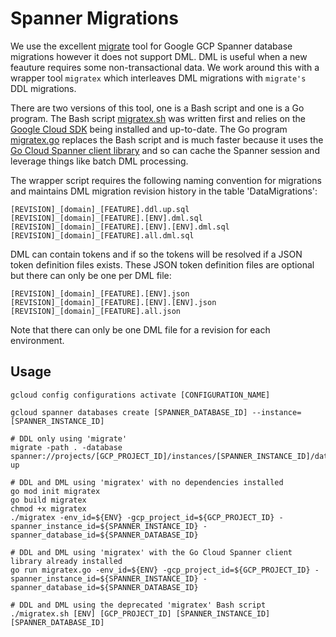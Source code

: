 # Spanner Migrations

We use the excellent [migrate](https://github.com/golang-migrate/migrate) tool for Google GCP Spanner database migrations however it does not support DML.
DML is useful when a new feauture requires some non-transactional data.
We work around this with a wrapper tool `migratex` which interleaves DML migrations with `migrate's` DDL migrations.

There are two versions of this tool, one is a Bash script and one is a Go program.
The Bash script [migratex.sh](https://github.com/localcover/public/blob/master/spanner-migrations/migratex.sh) was written first and relies on the [Google Cloud SDK](https://cloud.google.com/sdk/install) being installed and up-to-date.
The Go program [migratex.go](https://github.com/localcover/public/blob/master/spanner-migrations/migratex.go) replaces the Bash script and is much faster because it uses the [Go Cloud Spanner client library](https://cloud.google.com/spanner/docs/reference/libraries#client-libraries-install-go) and so can cache the Spanner session and leverage things like batch DML processing.

The wrapper script requires the following naming convention for migrations and maintains DML migration revision history in the table 'DataMigrations':

    [REVISION]_[domain]_[FEATURE].ddl.up.sql
    [REVISION]_[domain]_[FEATURE].[ENV].dml.sql
    [REVISION]_[domain]_[FEATURE].[ENV].[ENV].dml.sql
    [REVISION]_[domain]_[FEATURE].all.dml.sql

DML can contain tokens and if so the tokens will be resolved if a JSON token definition files exists.
These JSON token definition files are optional but there can only be one per DML file:

    [REVISION]_[domain]_[FEATURE].[ENV].json
    [REVISION]_[domain]_[FEATURE].[ENV].[ENV].json
    [REVISION]_[domain]_[FEATURE].all.json

Note that there can only be one DML file for a revision for each environment.

## Usage

```shell
gcloud config configurations activate [CONFIGURATION_NAME]

gcloud spanner databases create [SPANNER_DATABASE_ID] --instance=[SPANNER_INSTANCE_ID]

# DDL only using 'migrate'
migrate -path . -database spanner://projects/[GCP_PROJECT_ID]/instances/[SPANNER_INSTANCE_ID]/databases/[SPANNER_DATABASE_ID] up

# DDL and DML using 'migratex' with no dependencies installed
go mod init migratex
go build migratex
chmod +x migratex
./migratex -env_id=${ENV} -gcp_project_id=${GCP_PROJECT_ID} -spanner_instance_id=${SPANNER_INSTANCE_ID} -spanner_database_id=${SPANNER_DATABASE_ID}

# DDL and DML using 'migratex' with the Go Cloud Spanner client library already installed
go run migratex.go -env_id=${ENV} -gcp_project_id=${GCP_PROJECT_ID} -spanner_instance_id=${SPANNER_INSTANCE_ID} -spanner_database_id=${SPANNER_DATABASE_ID}

# DDL and DML using the deprecated 'migratex' Bash script
./migratex.sh [ENV] [GCP_PROJECT_ID] [SPANNER_INSTANCE_ID] [SPANNER_DATABASE_ID]
```
